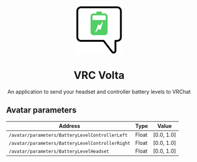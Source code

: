 <br>

<div align="center">
  <img width="128" src="./logo.svg">
  <h1 align="center">VRC Volta</h1>
  An application to send your headset and controller battery levels to VRChat
</div>

## Avatar parameters

| Address                                          | Type  | Value      |
| ------------------------------------------------ | ----- | ---------- |
| `/avatar/parameters/BatteryLevelControllerLeft`  | Float | [0.0, 1.0] |
| `/avatar/parameters/BatteryLevelControllerRight` | Float | [0.0, 1.0] |
| `/avatar/parameters/BatteryLevelHeadset`         | Float | [0.0, 1.0] |
